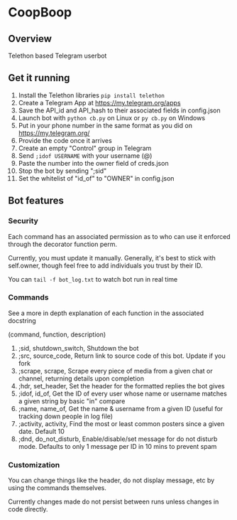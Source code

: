 # CoopBoop

## Overview
Telethon based Telegram userbot

## Get it running
1. Install the Telethon libraries `pip install telethon`
2. Create a Telegram App at https://my.telegram.org/apps
3. Save the API_id and API_hash to their associated fields in config.json
4. Launch bot with `python cb.py` on Linux or `py cb.py` on Windows
5. Put in your phone number in the same format as you did on https://my.telegram.org/
6. Provide the code once it arrives
7. Create an empty "Control" group in Telegram
8. Send `;idof USERNAME` with your username (@)
9. Paste the number into the owner field of creds.json
10. Stop the bot by sending ";sid"
11. Set the whitelist of "id_of" to "OWNER" in config.json

## Bot features
### Security
Each command has an associated permission as to who can use it enforced through the decorator function perm.

Currently, you must update it manually. Generally, it's best to stick with self.owner, though feel free to add individuals you trust by their ID.

You can `tail -f bot_log.txt` to watch bot run in real time

### Commands
See a more in depth explanation of each function in the associated docstring

(command, function, description)
1. ;sid, shutdown_switch, Shutdown the bot
2. ;src, source_code, Return link to source code of this bot. Update if you fork
3. ;scrape, scrape, Scrape every piece of media from a given chat or channel, returning details upon completion
4. ;hdr, set_header, Set the header for the formatted replies the bot gives
5. ;idof, id_of, Get the ID of every user whose name or username matches a given string by basic "in" compare
6. ;name, name_of, Get the name & username from a given ID (useful for tracking down people in log file)
7. ;activity, activity, Find the most or least common posters since a given date. Default 10
8. ;dnd, do_not_disturb, Enable/disable/set message for do not disturb mode. Defaults to only 1 message per ID in 10 mins to prevent spam

### Customization

You can change things like the header, do not display message, etc by using the commands themselves.

Currently changes made do not persist between runs unless changes in code directly.